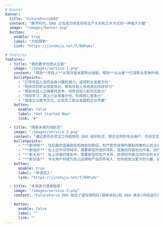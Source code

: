 ```yaml
---
# Banner
banner:
  title: "FutureForceDAO"
  content: "数字时代，DAO 正在成为改变现有生产关系和工作方式的一种强大力量"
  image: "/images/banner.png"
  button:
    enable: true
    label: "开始探索"
    link: "https://jinshuju.net/f/N9PuAv"

# Features
features:
  - title: "面向数字创意从业者"
    image: "/images/service-1.png"
    content: "帮助**年轻人**从零开始发展职业技能，帮助**从业者**打造职业竞争护城河"
    bulletpoints:
      - "引导年轻人发现自身兴趣和潜力，选择职业发展方向"
      - "陪伴式的职业技能培训，帮助年轻人系统成长持续学习"
      - "帮助年轻人正确看待竞争，培养自信心和抗压能力"
      - "持续学习，跟上行业发展步伐，形成核心竞争力"
      - "营造企业数字文化，实现员工职业发展和企业共赢"
    button:
      enable: false
      label: "Get Started Now"
      link: "#"

  - title: "探索未来的领航员"
    image: "/images/service-2.png"
    content: "通过更符合灵活工作趋势的 DAO 组织形式，联合全网的专业用户，共创全互联网的行业指南"
    bulletpoints:
      - "**新领域**：在松散的连接朋友和朋友的群组，和严密的连接同事和同事的公司之间，存在巨大的中间领域"
      - "**新组织**：在上述中间领域中，需要新型的组织体系，连接创作者和创作者，创作者和组织，以及组织和组织"
      - "**新关系**：在上述组织体系中，需要新型的生产关系，协调创作者之间的合作关系，协作模式和价值分配模式"
      - "**新创造**：专业用户将成为自己品牌和产品的所有人，也将迸发出更大的力量，驱动全中国乃至全世界的数字化转型式"
    button:
      enable: true
      label: "申请加入"
      link: "https://jinshuju.net/f/N9PuAv"

  - title: "未来原力漫游指南"
    image: "/images/service-3.png"
    content: "FutureForce DAO 结合了星际探险队(探索未知)和 DAO 体系(持续运行)的组织架构设计，最终构建了基于指南共创的社区体系，帮助数字从业者建立和发展专业身份和专业技能"

    button:
      enable: false
      label: ""
      link: ""
---
```

